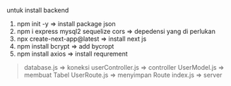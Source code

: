 untuk install backend
1. npm init -y => install package json
2. npm i express mysql2 sequelize cors => depedensi yang di perlukan
3. npx create-next-app@latest => install next js
4. npm install bcrypt => add bycropt
5. npm install axios => install requrement


> database.js => koneksi
> userController.js => controller 
> UserModel.js => membuat Tabel
> UserRoute.js => menyimpan Route
> index.js => server

